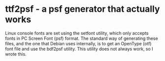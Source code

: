 # ttf2psf - a psf generator that actually works

Linux console fonts are set using the setfont utility, which only accepts fonts
in PC Screen Font (psf) format. The standard way of generating these files, and
the one that Debian uses internally, is to get an OpenType (otf) font file and
use the bdf2psf utility. This utility does not always work, so I wrote this.
